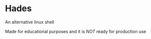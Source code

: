# Hades
An alternative linux shell

Made for educational purposes and it is *NOT* ready for production use

